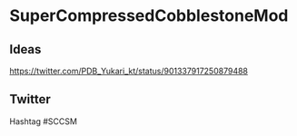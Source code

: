 # SuperCompressedCobblestoneMod 

## Ideas
https://twitter.com/PDB_Yukari_kt/status/901337917250879488

## Twitter
 Hashtag #SCCSM
